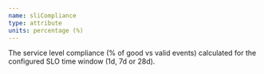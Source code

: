 ```yaml
---
name: sliCompliance
type: attribute
units: percentage (%)
---
```


The service level compliance (% of good vs valid events) calculated for the configured SLO time window (1d, 7d or 28d).